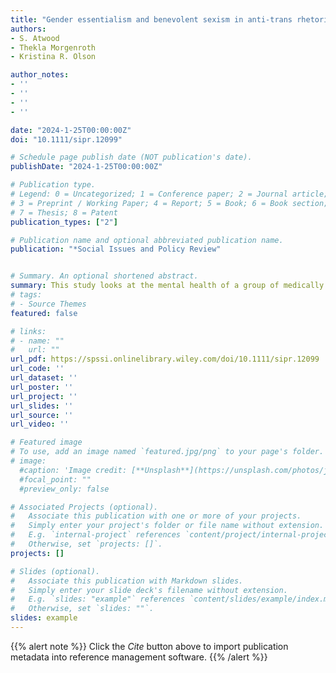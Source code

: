 ```yaml
---
title: "Gender essentialism and benevolent sexism in anti-trans rhetoric"
authors:
- S. Atwood
- Thekla Morgenroth
- Kristina R. Olson

author_notes:
- ''
- ''
- ''
- ''

date: "2024-1-25T00:00:00Z"
doi: "10.1111/sipr.12099"

# Schedule page publish date (NOT publication's date).
publishDate: "2024-1-25T00:00:00Z"

# Publication type.
# Legend: 0 = Uncategorized; 1 = Conference paper; 2 = Journal article;
# 3 = Preprint / Working Paper; 4 = Report; 5 = Book; 6 = Book section;
# 7 = Thesis; 8 = Patent
publication_types: ["2"]

# Publication name and optional abbreviated publication name.
publication: "*Social Issues and Policy Review"


# Summary. An optional shortened abstract.
summary: This study looks at the mental health of a group of medically transitioning transgender adolescents who had made a binary social transition during childhood and who, in general, had not experienced substantial gender-incongruent puberty.
# tags:
# - Source Themes
featured: false

# links:
# - name: ""
#   url: ""
url_pdf: https://spssi.onlinelibrary.wiley.com/doi/10.1111/sipr.12099
url_code: ''
url_dataset: ''
url_poster: ''
url_project: ''
url_slides: ''
url_source: ''
url_video: ''

# Featured image
# To use, add an image named `featured.jpg/png` to your page's folder. 
# image:
  #caption: 'Image credit: [**Unsplash**](https://unsplash.com/photos/jdD8gXaTZsc)'
  #focal_point: ""
  #preview_only: false

# Associated Projects (optional).
#   Associate this publication with one or more of your projects.
#   Simply enter your project's folder or file name without extension.
#   E.g. `internal-project` references `content/project/internal-project/index.md`.
#   Otherwise, set `projects: []`.
projects: []

# Slides (optional).
#   Associate this publication with Markdown slides.
#   Simply enter your slide deck's filename without extension.
#   E.g. `slides: "example"` references `content/slides/example/index.md`.
#   Otherwise, set `slides: ""`.
slides: example
---
```


{{% alert note %}}
Click the *Cite* button above to import publication metadata into reference management software.
{{% /alert %}}
